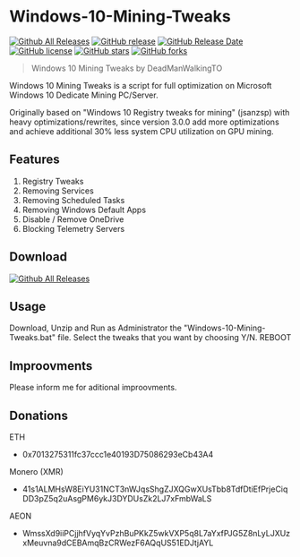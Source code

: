 # Windows-10-Mining-Tweaks
[![Github All Releases](https://img.shields.io/github/downloads/DeadManWalkingTO/Windows-10-Mining-Tweaks/total.svg)](https://github.com/DeadManWalkingTO/Windows-10-Mining-Tweaks/releases)
[![GitHub release](https://img.shields.io/github/release/DeadManWalkingTO/Windows-10-Mining-Tweaks/all.svg)](https://github.com/DeadManWalkingTO/Windows-10-Mining-Tweaks/releases)
[![GitHub Release Date](https://img.shields.io/github/release-date-pre/DeadManWalkingTO/Windows-10-Mining-Tweaks.svg)](https://github.com/DeadManWalkingTO/Windows-10-Mining-Tweaks/releases)
[![GitHub license](https://img.shields.io/github/license/DeadManWalkingTO/Windows-10-Mining-Tweaks.svg)](https://github.com/DeadManWalkingTO/Windows-10-Mining-Tweaks/blob/master/LICENSE)
[![GitHub stars](https://img.shields.io/github/stars/DeadManWalkingTO/Windows-10-Mining-Tweaks.svg)](https://github.com/DeadManWalkingTO/Windows-10-Mining-Tweaks/stargazers)
[![GitHub forks](https://img.shields.io/github/forks/DeadManWalkingTO/Windows-10-Mining-Tweaks.svg)](https://github.com/DeadManWalkingTO/Windows-10-Mining-Tweaks/network)
> Windows 10 Mining Tweaks by DeadManWalkingTO

Windows 10 Mining Tweaks is a script for full optimization on Microsoft Windows 10 Dedicate Mining PC/Server. 

Originally based on "Windows 10 Registry tweaks for mining" (jsanzsp) with heavy optimizations/rewrites, since version 3.0.0 add more optimizations and achieve additional 30% less system CPU utilization on GPU mining.

## Features
1. Registry Tweaks
2. Removing Services
3. Removing Scheduled Tasks
4. Removing Windows Default Apps
5. Disable / Remove OneDrive
6. Blocking Telemetry Servers

## Download
[![Github All Releases](https://img.shields.io/github/downloads/DeadManWalkingTO/Windows-10-Mining-Tweaks/total.svg)](https://github.com/DeadManWalkingTO/Windows-10-Mining-Tweaks/releases)

## Usage
Download, Unzip and Run as Administrator the "Windows-10-Mining-Tweaks.bat" file.
Select the tweaks that you want by choosing Y/N.
REBOOT

## Improovments
Please inform me for aditional improovments.

## Donations

ETH
* 0x7013275311fc37ccc1e40193D75086293eCb43A4

Monero (XMR)
* 41s1ALMHsW8EiYU31NCT3nWJqsShgZJXQGwXUsTbb8TdfDtiEfPrjeCiqDD3pZ5q2uAsgPM6ykJ3DYDUsZk2LJ7xFmbWaLS

AEON
* WmssXd9iiPCjjhfVyqYvPzhBuPKkZ5wkVXP5q8L7aYxfPJG5Z8nLyLJXUzxMeuvna9dCEBAmqBzCRWezF6AQqUS51EDJtjAYL
